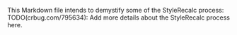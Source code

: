 This Markdown file intends to demystify some of the StyleRecalc process:
TODO(crbug.com/795634): Add more details about the StyleRecalc process here. 

